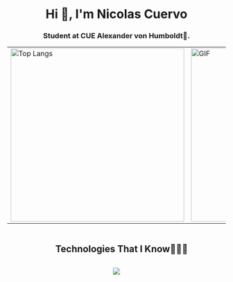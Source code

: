 <h1 align="center">Hi 👋, I'm Nicolas Cuervo</h1>
<h3 align="center">Student at CUE Alexander von Humboldt🌟.</h3>

<!-- Contenedor con tabla para asegurar alineación horizontal -->
<table align="center">
  <tr>
    <!-- Columna de estadísticas -->
    <td>
      <img src="https://github-readme-stats.vercel.app/api/top-langs/?username=Nicolascuervor&langs_count=10&theme=tokyonight&layout=compact" alt="Top Langs" style="width: 400px; height: auto;">
    </td>
    <!-- Columna del GIF -->
    <td>
      <img src="https://media.giphy.com/media/SWoSkN6DxTszqIKEqv/giphy.gif" alt="GIF" style="width: 400px; height: auto;">
    </td>
  </tr>
</table>

<!--h1 without bottom border-->
<div id="user-content-toc">
  <ul align="center">
    <summary><h2 style="display: inline-block">Technologies That I Know👨🏻‍💻</h2></summary>
  </ul>
</div>
<!--tech stack icons-->
<p align="center">
  <a href="https://skillicons.dev">
    <img src="https://skillicons.dev/icons?i=git,css,discord,vscode,c++,arduino,kubernetes&perline=14" />
  </a>
</p>
